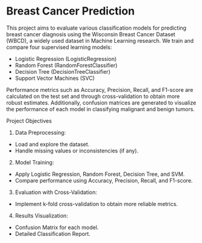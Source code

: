 # Breast Cancer Prediction

This project aims to evaluate various classification models for predicting breast cancer diagnosis using the Wisconsin Breast Cancer Dataset (WBCD), a widely used dataset in Machine Learning research. We train and compare four supervised learning models:
* Logistic Regression (LogisticRegression)
* Random Forest (RandomForestClassifier)
* Decision Tree (DecisionTreeClassifier)
* Support Vector Machines (SVC)
  
Performance metrics such as Accuracy, Precision, Recall, and F1-score are calculated on the test set and through cross-validation to obtain more robust estimates. Additionally, confusion matrices are generated to visualize the performance of each model in classifying malignant and benign tumors.

Project Objectives
1. Data Preprocessing:
- Load and explore the dataset.
- Handle missing values or inconsistencies (if any).

2. Model Training:
- Apply Logistic Regression, Random Forest, Decision Tree, and SVM.
- Compare performance using Accuracy, Precision, Recall, and F1-score.

3. Evaluation with Cross-Validation:
- Implement k-fold cross-validation to obtain more reliable metrics.

4. Results Visualization:
- Confusion Matrix for each model.
- Detailed Classification Report.
